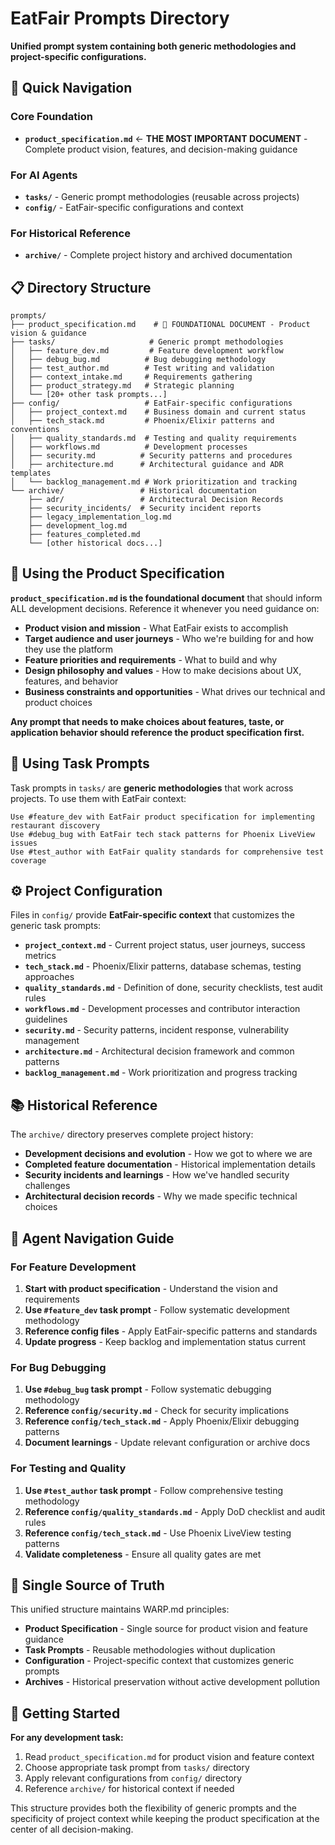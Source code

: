 # EatFair Prompts Directory

**Unified prompt system containing both generic methodologies and project-specific configurations.**

## 🎯 Quick Navigation

### **Core Foundation**
- **`product_specification.md`** ← **THE MOST IMPORTANT DOCUMENT** - Complete product vision, features, and decision-making guidance

### **For AI Agents**
- **`tasks/`** - Generic prompt methodologies (reusable across projects)
- **`config/`** - EatFair-specific configurations and context

### **For Historical Reference**  
- **`archive/`** - Complete project history and archived documentation

## 📋 Directory Structure

```
prompts/
├── product_specification.md    # 🌟 FOUNDATIONAL DOCUMENT - Product vision & guidance
├── tasks/                     # Generic prompt methodologies
│   ├── feature_dev.md         # Feature development workflow
│   ├── debug_bug.md          # Bug debugging methodology
│   ├── test_author.md        # Test writing and validation
│   ├── context_intake.md     # Requirements gathering
│   ├── product_strategy.md   # Strategic planning
│   └── [20+ other task prompts...]
├── config/                   # EatFair-specific configurations
│   ├── project_context.md    # Business domain and current status
│   ├── tech_stack.md         # Phoenix/Elixir patterns and conventions
│   ├── quality_standards.md  # Testing and quality requirements
│   ├── workflows.md          # Development processes
│   ├── security.md          # Security patterns and procedures
│   ├── architecture.md      # Architectural guidance and ADR templates
│   └── backlog_management.md # Work prioritization and tracking
└── archive/                 # Historical documentation
    ├── adr/                 # Architectural Decision Records
    ├── security_incidents/  # Security incident reports  
    ├── legacy_implementation_log.md
    ├── development_log.md
    ├── features_completed.md
    └── [other historical docs...]
```

## 🌟 Using the Product Specification

**`product_specification.md` is the foundational document** that should inform ALL development decisions. Reference it whenever you need guidance on:

- **Product vision and mission** - What EatFair exists to accomplish
- **Target audience and user journeys** - Who we're building for and how they use the platform  
- **Feature priorities and requirements** - What to build and why
- **Design philosophy and values** - How to make decisions about UX, features, and behavior
- **Business constraints and opportunities** - What drives our technical and product choices

**Any prompt that needs to make choices about features, taste, or application behavior should reference the product specification first.**

## 📝 Using Task Prompts

Task prompts in `tasks/` are **generic methodologies** that work across projects. To use them with EatFair context:

```
Use #feature_dev with EatFair product specification for implementing restaurant discovery
Use #debug_bug with EatFair tech stack patterns for Phoenix LiveView issues
Use #test_author with EatFair quality standards for comprehensive test coverage
```

## ⚙️ Project Configuration

Files in `config/` provide **EatFair-specific context** that customizes the generic task prompts:

- **`project_context.md`** - Current project status, user journeys, success metrics
- **`tech_stack.md`** - Phoenix/Elixir patterns, database schemas, testing approaches
- **`quality_standards.md`** - Definition of done, security checklists, test audit rules
- **`workflows.md`** - Development processes and contributor interaction guidelines
- **`security.md`** - Security patterns, incident response, vulnerability management
- **`architecture.md`** - Architectural decision framework and common patterns
- **`backlog_management.md`** - Work prioritization and progress tracking

## 📚 Historical Reference

The `archive/` directory preserves complete project history:

- **Development decisions and evolution** - How we got to where we are
- **Completed feature documentation** - Historical implementation details
- **Security incidents and learnings** - How we've handled security challenges
- **Architectural decision records** - Why we made specific technical choices

## 🎯 Agent Navigation Guide

### For Feature Development
1. **Start with product specification** - Understand the vision and requirements
2. **Use `#feature_dev` task prompt** - Follow systematic development methodology  
3. **Reference config files** - Apply EatFair-specific patterns and standards
4. **Update progress** - Keep backlog and implementation status current

### For Bug Debugging  
1. **Use `#debug_bug` task prompt** - Follow systematic debugging methodology
2. **Reference `config/security.md`** - Check for security implications
3. **Reference `config/tech_stack.md`** - Apply Phoenix/Elixir debugging patterns
4. **Document learnings** - Update relevant configuration or archive docs

### For Testing and Quality
1. **Use `#test_author` task prompt** - Follow comprehensive testing methodology
2. **Reference `config/quality_standards.md`** - Apply DoD checklist and audit rules
3. **Reference `config/tech_stack.md`** - Use Phoenix LiveView testing patterns
4. **Validate completeness** - Ensure all quality gates are met

## 🔄 Single Source of Truth

This unified structure maintains WARP.md principles:

- **Product Specification** - Single source for product vision and feature guidance
- **Task Prompts** - Reusable methodologies without duplication
- **Configuration** - Project-specific context that customizes generic prompts
- **Archives** - Historical preservation without active development pollution

## 🚀 Getting Started

**For any development task:**

1. Read `product_specification.md` for product vision and feature context
2. Choose appropriate task prompt from `tasks/` directory
3. Apply relevant configurations from `config/` directory  
4. Reference `archive/` for historical context if needed

This structure provides both the flexibility of generic prompts and the specificity of project context while keeping the product specification at the center of all decision-making.
